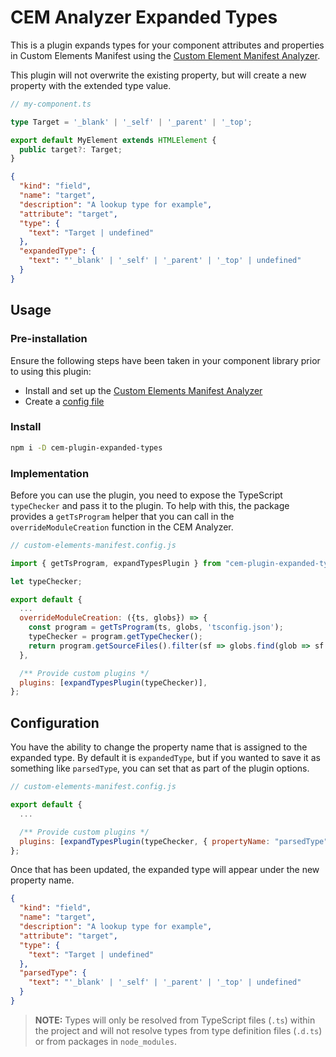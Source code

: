 # CEM Analyzer Expanded Types

This is a plugin expands types for your component attributes and properties in Custom Elements Manifest using the [Custom Element Manifest Analyzer](https://custom-elements-manifest.open-wc.org/).

This plugin will not overwrite the existing property, but will create a new property with the extended type value.

```ts
// my-component.ts

type Target = '_blank' | '_self' | '_parent' | '_top';

export default MyElement extends HTMLElement {
  public target?: Target;
}
```

```json
{
  "kind": "field",
  "name": "target",
  "description": "A lookup type for example",
  "attribute": "target",
  "type": {
    "text": "Target | undefined"
  },
  "expandedType": {
    "text": "'_blank' | '_self' | '_parent' | '_top' | undefined"
  }
}
```

## Usage

### Pre-installation

Ensure the following steps have been taken in your component library prior to using this plugin:

- Install and set up the [Custom Elements Manifest Analyzer](https://custom-elements-manifest.open-wc.org/analyzer/getting-started/)
- Create a [config file](https://custom-elements-manifest.open-wc.org/analyzer/config/#config-file)

### Install

```bash
npm i -D cem-plugin-expanded-types
```

### Implementation

Before you can use the plugin, you need to expose the TypeScript `typeChecker` and pass it to the plugin. To help with this, the package provides a `getTsProgram` helper that you can call in the `overrideModuleCreation` function in the CEM Analyzer.

```js
// custom-elements-manifest.config.js

import { getTsProgram, expandTypesPlugin } from "cem-plugin-expanded-types";

let typeChecker;

export default {
  ...
  overrideModuleCreation: ({ts, globs}) => {
    const program = getTsProgram(ts, globs, 'tsconfig.json');
    typeChecker = program.getTypeChecker();
    return program.getSourceFiles().filter(sf => globs.find(glob => sf.fileName.includes(glob)));
  },

  /** Provide custom plugins */
  plugins: [expandTypesPlugin(typeChecker)],
};
```

## Configuration

You have the ability to change the property name that is assigned to the expanded type. By default it is `expandedType`, but if you wanted to save it as something like `parsedType`, you can set that as part of the plugin options.

```js
// custom-elements-manifest.config.js

export default {
  ...

  /** Provide custom plugins */
  plugins: [expandTypesPlugin(typeChecker, { propertyName: "parsedType" })],
};
```

Once that has been updated, the expanded type will appear under the new property name.

```json
{
  "kind": "field",
  "name": "target",
  "description": "A lookup type for example",
  "attribute": "target",
  "type": {
    "text": "Target | undefined"
  },
  "parsedType": {
    "text": "'_blank' | '_self' | '_parent' | '_top' | undefined"
  }
}
```

> **NOTE:** Types will only be resolved from TypeScript files (`.ts`) within the project and will not resolve types from type definition files (`.d.ts`) or from packages in `node_modules`.